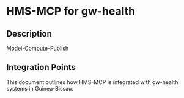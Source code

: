 # HMS-MCP for gw-health

## Description

Model-Compute-Publish

## Integration Points

This document outlines how HMS-MCP is integrated with gw-health systems in Guinea-Bissau.
